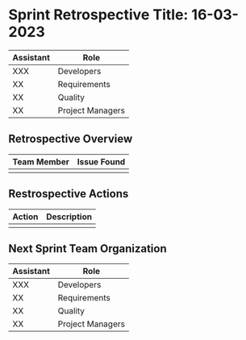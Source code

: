 # Sprint Retrospective Title: 16-03-2023

| Assistant | Role             |  
|-----------|------------------|
| XXX       | Developers       |   
| XX        | Requirements     |  
| XX        | Quality          |
| XX        | Project Managers |

## Retrospective Overview

| Team Member | Issue Found |  
|-------------|-------------|
|             |             |   

## Restrospective Actions

| Action | Description |  
|--------|-------------|
|        |             |   

## Next Sprint Team Organization

| Assistant | Role             |  
|-----------|------------------|
| XXX       | Developers       |   
| XX        | Requirements     |  
| XX        | Quality          |
| XX        | Project Managers |
